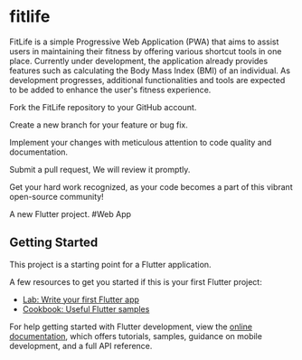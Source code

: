 # fitlife
FitLife is a simple Progressive Web Application (PWA) that aims to assist users in maintaining their fitness by offering various shortcut tools in one place. Currently under development, the application already provides features such as calculating the Body Mass Index (BMI) of an individual. As development progresses, additional functionalities and tools are expected to be added to enhance the user's fitness experience.


Fork the FitLife repository to your GitHub account.

Create a new branch for your feature or bug fix.

Implement your changes with meticulous attention to code quality and documentation.

Submit a pull request, We will review it promptly.

Get your hard work recognized, as your code becomes a part of this vibrant open-source community!






A new Flutter project.
#Web App
## Getting Started

This project is a starting point for a Flutter application.

A few resources to get you started if this is your first Flutter project:

- [Lab: Write your first Flutter app](https://docs.flutter.dev/get-started/codelab)
- [Cookbook: Useful Flutter samples](https://docs.flutter.dev/cookbook)

For help getting started with Flutter development, view the
[online documentation](https://docs.flutter.dev/), which offers tutorials,
samples, guidance on mobile development, and a full API reference.
